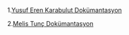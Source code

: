 1.[Yusuf Eren Karabulut Dokümantasyon](https://yusuf-eren-karabulut.gitbook.io/yusuf-eren-karabulut/)

2.[Melis Tunç Dokümantasyon](https://melis-tunc.gitbook.io/melis-tunc/)

